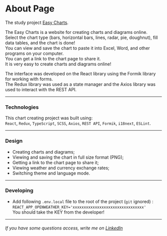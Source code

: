 # About Page

The study project [Easy Charts](https://...).

The Easy Charts is a website for creating charts and diagrams online.  
Select the chart type (bars, horizontal bars, lines, radar, pie, doughnut), fill data tables, and the chart is done!  
You can view and save the chart to paste it into Excel, Word, and other programs on your computer.  
You can get a link to the chart page to share it.  
It is very easy to create charts and diagrams online!

The interface was developed on the React library using the Formik library for working with forms.  
The Redux library was used as a state manager and the Axios library was used to interact with the REST API.

---

### Technologies

This chart creating project was built using:  
`React`, `Redux`, `TypeScript`, `SCSS`, `Axios`, `REST API`, `Formik`, `i18next`, `ESLint`.

---

### Design

- Creating charts and diagrams;
- Viewing and saving the chart in full size format (PNG);
- Getting a link to the chart page to share it;
- Viewing weather and currency exchange rates;
- Switching theme and language mode.

---

### Developing

- Add following `.env.local` file to the root of the project (`git` ignored) :  
  `REACT_APP_OPENWEATHER_KEY='xxxxxxxxxxxxxxxxxxxxxxxxxxxxxxxx'`  
  You should take the KEY from the developer!

---

###### If you have some questions access, write me on [LinkedIn](www.linkedin.com/in/maksimkasota)
